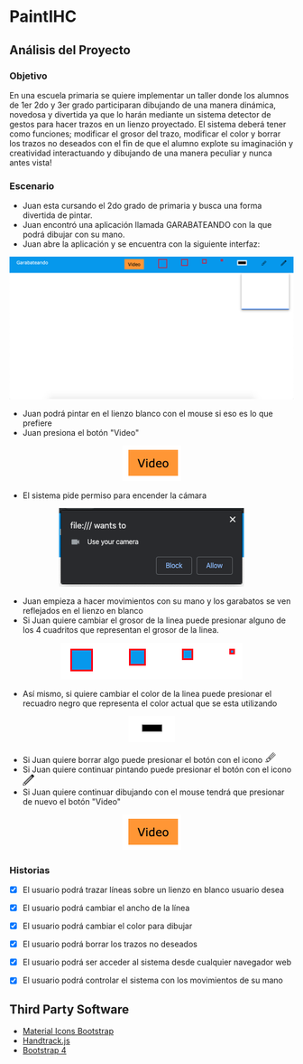 # PaintIHC



## Análisis del Proyecto

### Objetivo

En una escuela primaria se quiere implementar un taller donde los alumnos de 1er 2do y 3er grado participaran dibujando de una manera dinámica, novedosa y divertida ya que lo harán mediante un sistema detector de gestos para hacer trazos en un lienzo proyectado.
 El sistema deberá tener como funciones; modificar el grosor del trazo, modificar el color y borrar los trazos no deseados con el fin de que el alumno explote su imaginación y creatividad interactuando y dibujando de una manera peculiar y nunca antes vista! 

### Escenario

- Juan esta cursando el 2do grado de primaria y busca una forma divertida de pintar.
- Juan encontró una aplicación llamada GARABATEANDO con la que podrá dibujar con su mano. 
- Juan abre la aplicación y se encuentra con la siguiente interfaz:

<p align="center">
  <img src="https://github.com/dannyhvalenz/Hand-Paint/blob/master/Analisis/Imagenes/GARABATEANDO.png">
</p>

- Juan podrá pintar en el lienzo blanco con el mouse si eso es lo que prefiere
- Juan presiona el botón "Video"

<p align="center">
  <img src="https://github.com/dannyhvalenz/Hand-Paint/blob/master/Analisis/Imagenes/Video.png">
</p>


- El sistema pide permiso para encender la cámara

<p align="center">
  <img src="https://github.com/dannyhvalenz/Hand-Paint/blob/master/Analisis/Imagenes/Permisos.png">
</p>

- Juan empieza a hacer movimientos con su mano y los garabatos se ven reflejados en el lienzo en blanco
- Si Juan quiere cambiar el grosor de la linea puede presionar alguno de los 4 cuadritos que representan el grosor de la linea. 

<p align="center">
  <img src="https://github.com/dannyhvalenz/Hand-Paint/blob/master/Analisis/Imagenes/Grosor.png">
</p>

- Así mismo, si quiere cambiar el color de la linea puede presionar el recuadro negro que representa el color actual que se esta utilizando

<p align="center">
  <img src="https://github.com/dannyhvalenz/Hand-Paint/blob/master/Analisis/Imagenes/Color.png">
</p>

- Si Juan quiere borrar algo puede presionar el botón con el icono <img src="https://github.com/dannyhvalenz/Hand-Paint/blob/master/Paint/img/borrador.png" alt="borrador" width="20" height="20" />
- Si Juan quiere continuar pintando puede presionar el botón con el icono <img src="https://github.com/dannyhvalenz/Hand-Paint/blob/master/Paint/img/lapiz.png" width="20" height="20" />
- Si Juan quiere continuar dibujando con el mouse tendrá que presionar de nuevo el botón "Video"

<p align="center">
  <img src="https://github.com/dannyhvalenz/Hand-Paint/blob/master/Analisis/Imagenes/Video.png">
</p>

### Historias

- [x] El usuario podrá trazar líneas sobre un lienzo en blanco usuario desea

- [x] El usuario podrá cambiar el ancho de la línea
- [x] El usuario podrá cambiar el color para dibujar
- [x] El usuario podrá borrar los trazos no deseados
- [x] El usuario podrá ser acceder al sistema desde cualquier navegador web 
- [x] El usuario podrá controlar el sistema con los movimientos de su mano


## Third Party Software
- [Material Icons Bootstrap](https://github.com/google/material-design-icons) 
- [Handtrack.js](https://github.com/victordibia/handtrack.js/)
- [Bootstrap 4](https://getbootstrap.com/)
